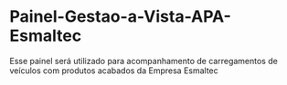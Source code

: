 # Painel-Gestao-a-Vista-APA-Esmaltec
Esse painel será utilizado para acompanhamento de carregamentos de veículos com produtos acabados da Empresa Esmaltec
